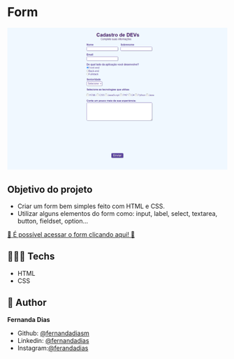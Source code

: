 # Form

![preview](./.github/preview.png)


## Objetivo do projeto
- Criar um form bem simples feito com HTML e CSS. 
- Utilizar alguns elementos do form como: input, label, select, textarea, button, fieldset, option...


[🔗 É possível acessar o form clicando aqui! 💜](https://fernandadiasm.github.io/form/)


## 👩🏻‍💻 Techs
* HTML
* CSS

## 👤 Author
**Fernanda Dias**

* Github: [@fernandadiasm](https://github.com/fernandadiasm)
* Linkedin: [@fernandadias](https://www.linkedin.com/in/fernandadiasbio/)
* Instagram:[@ferandadias](https://instagram.com/ferandadias)

